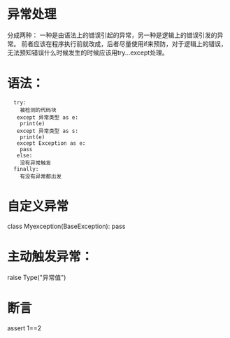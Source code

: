 
# 异常处理
  分成两种：
    一种是由语法上的错误引起的异常，另一种是逻辑上的错误引发的异常。
    前者应该在程序执行前就改成，后者尽量使用if来预防，对于逻辑上的错误，无法预知错误什么时候发生的时候应该用try...except处理。
    
# 语法：
      try:
        被检测的代码块
       except 异常类型 as e:
        print(e)
       except 异常类型 as s:
        print(e)
       except Exception as e:
        pass
       else:
        没有异常触发
      finally:
        有没有异常都出发
# 自定义异常
  class Myexception(BaseException):
    pass
  
  
# 主动触发异常：
  raise Type("异常值")
# 断言
  assert 1==2
